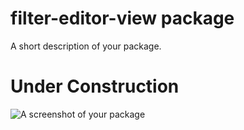 # filter-editor-view package

A short description of your package.

# Under Construction

![A screenshot of your package](http://i.imgur.com/wXYmY8V.png)
